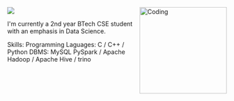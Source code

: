 <img src="[https://github.com/NiteeshK21/pvt/blob/main/Hello,%20I'm%20Niteesh%20(1).png?raw=true](https://github.com/NiteeshK21/pvt/blob/main/Hello,%20I'm%20Niteesh%20(2).png?raw=true)">
<img align="right" alt="Coding" width="200" src="https://camo.githubusercontent.com/c1dcb74cc1c1835b1d716f5051499a2814c683c806b15f04b0eba492863703e9/68747470733a2f2f63646e2e6472696262626c652e636f6d2f75736572732f3733303730332f73637265656e73686f74732f363538313234332f6176656e746f2e676966">

I'm currently a 2nd year BTech CSE student with an emphasis in Data Science.

Skills: 
Programming Laguages: C / C++ / Python
DBMS: MySQL
PySpark / Apache Hadoop / Apache Hive / trino





